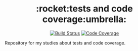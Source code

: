 <h1 align="center">:rocket:tests and code coverage:umbrella:</h1>

<p align="center" style="margin-bottom: 5px; margin-top: 5px;">
  <a href="https://travis-ci.org/LeonardoFurtado/tests-and-code-coverage">
        <img src="https://img.shields.io/travis/com/LeonardoFurtado/tests-and-code-coverage?style=for-the-badge&labelColor=black&logo=travis&logoColor=white?branch=master" alt="Build Status"></a>
  
  <a href="https://coveralls.io/github/LeonardoFurtado/tests-and-code-coverage">
        <img src="https://img.shields.io/coveralls/github/LeonardoFurtado/tests-and-code-coverage/master?logo=coveralls&style=for-the-badge" alt="Code Coverage"></a>
</p>


Repository for my studies about tests and code coverage.
